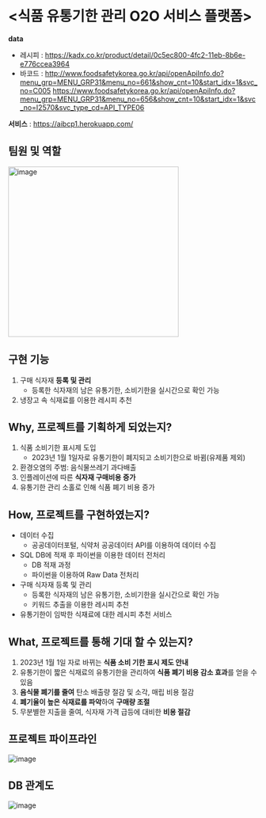 # <식품 유통기한 관리 O2O 서비스 플랫폼>
**data**
- 레시피 : https://kadx.co.kr/product/detail/0c5ec800-4fc2-11eb-8b6e-e776ccea3964
- 바코드 : 
http://www.foodsafetykorea.go.kr/api/openApiInfo.do?menu_grp=MENU_GRP31&menu_no=661&show_cnt=10&start_idx=1&svc_no=C005
https://www.foodsafetykorea.go.kr/api/openApiInfo.do?menu_grp=MENU_GRP31&menu_no=656&show_cnt=10&start_idx=1&svc_no=I2570&svc_type_cd=API_TYPE06


**서비스** : https://aibcp1.herokuapp.com/

## 팀원 및 역할
<img width="344" alt="image" src="https://user-images.githubusercontent.com/99347825/204076260-889c5274-51bb-49b3-a3e7-6be1409e3364.png">

## 구현 기능
1. 구매 식자재 **등록 및 관리**
    - 등록한 식자재의 남은 유통기한, 소비기한을 실시간으로 확인 가능
2. 냉장고 속 식재료를 이용한 레시피 추천

## Why, 프로젝트를 기획하게 되었는지?
1. 식품 소비기한 표시제 도입
    - 2023년 1월 1일자로 유통기한이 폐지되고 소비기한으로 바뀜(유제품 제외)
2. 환경오염의 주범: 음식물쓰레기 과다배출
3. 인플레이션에 따른 **식자재 구매비용 증가**
4. 유통기한 관리 소홀로 인해 식품 폐기 비용 증가

## How, 프로젝트를 구현하였는지?
- 데이터 수집
    - 공공데이터포털, 식약처 공공데이터 API를 이용하여 데이터 수집
- SQL DB에 적재 후 파이썬을 이용한 데이터 전처리
    - DB 적재 과정
    - 파이썬을 이용하여 Raw Data 전처리
- 구매 식자재 등록 및 관리
    - 등록한 식자재의 남은 유통기한, 소비기한을 실시간으로 확인 가능
    - 키워드 추출을 이용한 레시피 추천
- 유통기한이 임박한 식재료에 대한 레시피 추천 서비스

## What, 프로젝트를 통해 기대 할 수 있는지?
1. 2023년 1월 1일 자로 바뀌는 **식품 소비 기한 표시 제도 안내**
2. 유통기한이 짧은 식재료의 유통기한을 관리하여 **식품 폐기 비용 감소 효과**를 얻을 수 있음
3. **음식물 폐기를 줄여** 탄소 배출량 절감 및 소각, 매립 비용 절감
4. **폐기율이 높은 식재료를 파악**하여 **구매량 조절**
5. 무분별한 지출을 줄여, 식자재 가격 급등에 대비한 **비용 절감**

## 프로젝트 파이프라인
![image](https://user-images.githubusercontent.com/99347825/204075991-9710a6c8-2d6f-4238-9cc6-c511fd0e17c3.png)

## DB 관계도
![image](https://user-images.githubusercontent.com/99347825/204076036-8f0b14b7-24d5-4b7d-be0d-b99b663e6c13.png)
